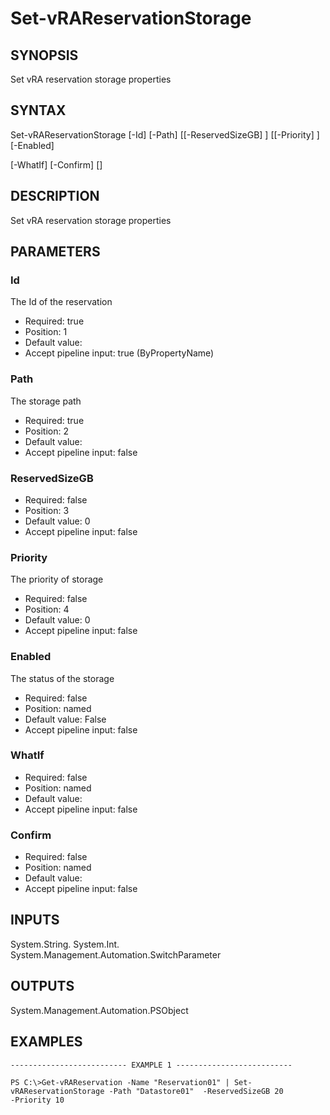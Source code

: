 # Set-vRAReservationStorage

## SYNOPSIS
    
Set vRA reservation storage properties

## SYNTAX
 Set-vRAReservationStorage [-Id] <String> [-Path] <String> [[-ReservedSizeGB] <Int32>] [[-Priority] <Int32>] [-Enabled]  [-WhatIf] [-Confirm] [<CommonParameters>]     

## DESCRIPTION

Set vRA reservation storage properties

## PARAMETERS


### Id

The Id of the reservation

* Required: true
* Position: 1
* Default value: 
* Accept pipeline input: true (ByPropertyName)

### Path

The storage path

* Required: true
* Position: 2
* Default value: 
* Accept pipeline input: false

### ReservedSizeGB


* Required: false
* Position: 3
* Default value: 0
* Accept pipeline input: false

### Priority

The priority of storage

* Required: false
* Position: 4
* Default value: 0
* Accept pipeline input: false

### Enabled

The status of the storage

* Required: false
* Position: named
* Default value: False
* Accept pipeline input: false

### WhatIf


* Required: false
* Position: named
* Default value: 
* Accept pipeline input: false

### Confirm


* Required: false
* Position: named
* Default value: 
* Accept pipeline input: false

## INPUTS

System.String.
System.Int.
System.Management.Automation.SwitchParameter

## OUTPUTS

System.Management.Automation.PSObject

## EXAMPLES
```
-------------------------- EXAMPLE 1 --------------------------

PS C:\>Get-vRAReservation -Name "Reservation01" | Set-vRAReservationStorage -Path "Datastore01"  -ReservedSizeGB 20 
-Priority 10
```

